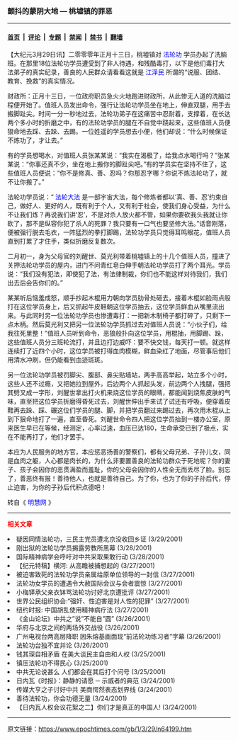 ### 颤抖的蒙阴大地 — 桃墟镇的罪恶

---

#### [首页](../../../..?n64199) &nbsp;|&nbsp; [评论](../../../../../epoch-comment?n64199) &nbsp;|&nbsp; [专题](../../../../../epoch-special?n64199) &nbsp;|&nbsp; [禁闻](../../../../../epoch-news?n64199) &nbsp;|&nbsp; [禁书](../../../../../books?n64199) &nbsp;|&nbsp; [翻墙](https://github.com/gfw-breaker/nogfw/blob/master/README.md?n64199)


<div class="post_content" id="artbody" itemprop="articleBody">
 <!-- article content begin -->
 <p>
  【大纪元3月29日讯】二零零零年正月十三日，桃墟镇对
  <ok href="http://falundafa.org">
   <font color="blue">
    法轮功
   </font>
  </ok>
  学员办起了洗脑班。在那里18位法轮功学员遭受到了非人待遇，和残酷毒打，以下是他们毒打大法弟子的真实纪录，善良的人民群众请看看这就是
  <ok href="https://www.epochtimes.com/news/epochnews/news/Focus.asp?Focus_ID=801">
   <font color="blue">
    江泽民
   </font>
  </ok>
  所谓的“说服、团结、教育、挽救”的真实情况。
 </p>
 <p>
  财政所：正月十三日，一位政府职员急火火地跑进财政所，从此惨无人道的洗脑过程便开始了。值班人员发出命令，强行让法轮功学员坐在地上，伸直双腿，用手去搬脚趾尖。时间一分一秒地过去，法轮功弟子在这痛苦中忍耐着，支撑着，在长达两个多小时的折磨之中，有的法轮功学员的腿在不自觉中跷起来，这些值班人员便狠命地去踩、去跺、去踢。一位姓遥的学员想去小便，他们却说：“什么时候保证不炼功了，才让去。”
 </p>
 <p>
  有的学员想喝水，对值班人员张某某说：“我实在渴极了，给我点水喝行吗？”张某某说：“你事还真不少，坐在地上搬你的脚趾尖吧。”有的学员实在坚持不住了，这些值班人员便说：“你不是修真、善、忍吗？你那忍字哪？你说不炼法轮功了，就不让你搬了。”
 </p>
 <p>
  法轮功学员说：“
  <ok href="http://falundafa.org">
   <font color="blue">
    法轮大法
   </font>
  </ok>
  是一部宇宙大法，每个修炼者都以‘真、善、忍’约束自己，做好人、更好的人，既有利于个人，又有利于社会，使我们身心受益，为什么不让我们炼？再说我们讲‘忍’，不是对杀人放火都不管，如果你要砍我头我就让你砍了，那不是纵容你犯了杀人的死罪？我只要有一口气也要坚修大法。”话音刚落，便被强行脱去毛衣，一阵猛烈的拳打脚踢，法轮功学员只觉得耳鸣眼花，值班人员直到打累了才住手，类似折磨反复数次。
 </p>
 <p>
  二月初一，身为父母官的刘醒世、莫光利带着桃墟镇上的十几个值班人员，撞进了关押法轮功学员的屋内，进门不问青红皂白伸手朝法轮功学员打了两个耳光。学员说：“我们没有犯法，即使犯了法，有法律制裁，你们也不能这样对待我们，我们出去后会告你们的。”
 </p>
 <p>
  某某听后恼羞成怒，顺手抄起木棍用力朝向学员肋骨处砸去，接着木棍如脸雨点般打在这位学员身上，后又抓起牛皮鞋朝这位学员抽去，这位学员鲜血从嘴里流出来。与此同时另一位法轮功学员也惨遭毒打：一把新木制椅子都打碎了，只剩下一点木柄。然后莫光利又把另一位法轮功学员抓过去对值班人员说：“小伙子们，给我往死里整！”值班人员听到命令，恶狼般扑向这位学员，用棍抽，用脚踢、跺，这些值班人员分三班轮流打，并且边打边威吓：要不快交钱，每天打一顿。就这样连续打了近四个小时，这位学员被打得血肉模糊，鲜血染红了地面，尽管事后他们用清水冲刷，但仍能看到血迹斑斑。
 </p>
 <p>
  另一位法轮功学员被罚脚尖、腹部、鼻尖贴墙站，两手高高举起，站立多个小时，这些人还不过瘾，又把她拉到屋外，后边两个人抓起头发，前边两个人拽腿，强把其劈叉成一字形，刘醒世拿出打火机来烧这位学员的眼睛，都能闻到烧焦皮肤的气味，直至把这位学员折磨得昏死过去，刘醒世伸出手来试了试还有呼吸，便穿着皮鞋再去跺、踩、碾这位们学员的腿、脚，并把学员翻过来踢过去，再次用木棍从上到下狠命地打了一遍，直至昏死。刘醒世命令四人把这位学员抬到一楼办公室，原来医生早已在等候，经测定，心率过速，血压已达180，生命承受已到了极点，实在不能再打了，他们才罢手。
 </p>
 <p>
  本应为人民服务的地方官，本应惩恶扬善的警察们，都有父母兄弟、子孙儿女，同是血肉之躯，人心都是肉长的，为什么非要置善良的法轮功群众于死地呢？你的妻子、孩子会因你的恶贯满盈而羞耻，你的父母会因你的人性全无而丢尽了脸。别忘了，善恶终有报！善待他人，也就是善待自己。为了你，也为了你的子孙后代，停止迫害，为你的子孙后代积点德吧！
 </p>
 <p>
  转自《
  <ok href="http://minghui.ca">
   <font color="blue">
    明慧网
   </font>
  </ok>
  》
 </p>
 <hr/>
 <p>
  <b>
   <font color="red">
    相关文章
   </font>
  </b>
  <br/>
 </p>
 <li>
  <ok href="http://epochtimes.com/news/epochnews/newscontent.asp?ID=64169" target="_blank">
   疑因同情法轮功，三民主党员遭北京没收回乡证
  </ok>
  (3/29/2001)
  <li>
   <ok href="http://epochtimes.com/news/epochnews/newscontent.asp?ID=63691" target="_blank">
    刚出狱的法轮功学员揭露劳教所黑幕
   </ok>
   (3/28/2001)
   <li>
    <ok href="http://epochtimes.com/news/epochnews/newscontent.asp?ID=63626" target="_blank">
     国际精神病学会呼吁对中共采取果敢行动
    </ok>
    (3/28/2001)
    <li>
     <ok href="http://epochtimes.com/news/epochnews/newscontent.asp?ID=63418" target="_blank">
      【纪元特稿】横河: 从高瞻被捕想起的
     </ok>
     (3/27/2001)
     <li>
      <ok href="http://epochtimes.com/news/epochnews/newscontent.asp?ID=63362" target="_blank">
       被迫害致死的法轮功学员亲属给原单位领导的一封信
      </ok>
      (3/27/2001)
      <li>
       <ok href="http://epochtimes.com/news/epochnews/newscontent.asp?ID=63331" target="_blank">
        法轮功女学员的遭遇令大赦国际会议与会者震惊
       </ok>
       (3/27/2001)
       <li>
        <ok href="http://epochtimes.com/news/epochnews/newscontent.asp?ID=63297" target="_blank">
         小梅铎承父亲衣钵骂法轮功讨好北京遭批评
        </ok>
        (3/27/2001)
        <li>
         <ok href="http://epochtimes.com/news/epochnews/newscontent.asp?ID=63220" target="_blank">
          世界公民组织协会:“强奸、性迫害是对人性的犯罪”
         </ok>
         (3/27/2001)
         <li>
          <ok href="http://epochtimes.com/news/epochnews/newscontent.asp?ID=63203" target="_blank">
           纽约时报: 中国胡乱使用精神病疗法
          </ok>
          (3/27/2001)
          <li>
           <ok href="http://epochtimes.com/news/epochnews/newscontent.asp?ID=63090" target="_blank">
            《金山论坛》中共之”说”不能自”圆”
           </ok>
           (3/26/2001)
           <li>
            <ok href="http://epochtimes.com/news/epochnews/newscontent.asp?ID=63088" target="_blank">
             华府与北京之间的两场外交战役
            </ok>
            (3/26/2001)
            <li>
             <ok href="http://epochtimes.com/news/epochnews/newscontent.asp?ID=62961" target="_blank">
              广州电视台两高层降职 因朱熔基画面现“前法轮功练习者”字幕
             </ok>
             (3/26/2001)
             <li>
              <ok href="http://epochtimes.com/news/epochnews/newscontent.asp?ID=62959" target="_blank">
               法轮功台独不宜并论
              </ok>
              (3/26/2001)
              <li>
               <ok href="http://epochtimes.com/news/epochnews/newscontent.asp?ID=62571" target="_blank">
                钱其琛自相矛盾 在美大谈民主自由和人权
               </ok>
               (3/25/2001)
               <li>
                <ok href="http://epochtimes.com/news/epochnews/newscontent.asp?ID=62531" target="_blank">
                 镇压法轮功不得民心
                </ok>
                (3/25/2001)
                <li>
                 <ok href="http://epochtimes.com/news/epochnews/newscontent.asp?ID=62414" target="_blank">
                  中共无论说甚么 人们都会在其后打个问号
                 </ok>
                 (3/25/2001)
                 <li>
                  <ok href="http://epochtimes.com/news/epochnews/newscontent.asp?ID=62329" target="_blank">
                   日内瓦《时报》：静静的请愿 ─ 示威者的典范
                  </ok>
                  (3/24/2001)
                  <li>
                   <ok href="http://epochtimes.com/news/epochnews/newscontent.asp?ID=62263" target="_blank">
                    传媒大亨之子讨好中共 美商愕然表态划界线
                   </ok>
                   (3/24/2001)
                   <li>
                    <ok href="http://epochtimes.com/news/epochnews/newscontent.asp?ID=62536" target="_blank">
                     善待法轮功，你会功德无量
                    </ok>
                    (3/24/2001)
                    <li>
                     <ok href="http://epochtimes.com/news/epochnews/newscontent.asp?ID=62073" target="_blank">
                      【日内瓦人权会议花絮之二】你们才是真正的中国人!
                     </ok>
                     (3/24/2001)
                     <br/>
                     <!-- article content end -->
                     <div id="below_article_ad">
                     </div>
                    </li>
                   </li>
                  </li>
                 </li>
                </li>
               </li>
              </li>
             </li>
            </li>
           </li>
          </li>
         </li>
        </li>
       </li>
      </li>
     </li>
    </li>
   </li>
  </li>
 </li>
</div>


---

原文链接：https://www.epochtimes.com/gb/1/3/29/n64199.htm